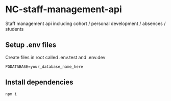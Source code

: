 # NC-staff-management-api
Staff management api including cohort / personal development / absences / students

## Setup .env files
Create files in root called .env.test and .env.dev
```
PGDATABASE=your_database_name_here
```

## Install dependencies
```
npm i
```
